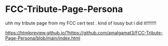 # FCC-Tribute-Page-Persona
uhh my tribute page from my FCC cert test . kind of lousy but i did it!!!!!!!!

https://htmlpreview.github.io/?https://github.com/amalgamat3/FCC-Tribute-Page-Persona/blob/main/index.html
